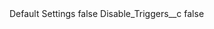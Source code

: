 <?xml version="1.0" encoding="UTF-8"?>
<CustomMetadata xmlns="http://soap.sforce.com/2006/04/metadata" xmlns:xsi="http://www.w3.org/2001/XMLSchema-instance" xmlns:xsd="http://www.w3.org/2001/XMLSchema">
    <label>Default Settings</label>
    <protected>false</protected>
    <values>
        <field>Disable_Triggers__c</field>
        <value xsi:type="xsd:boolean">false</value>
    </values>
</CustomMetadata>
